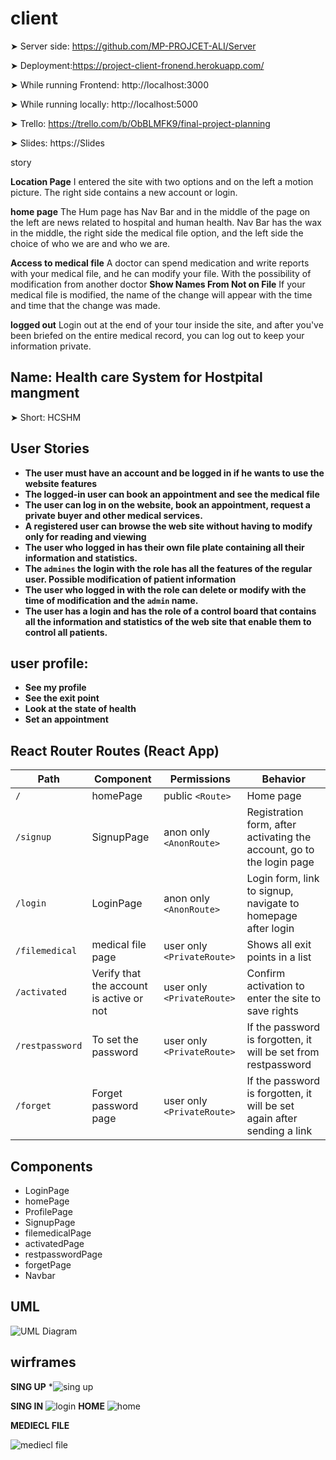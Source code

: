 # client

➤ Server side: https://github.com/MP-PROJCET-ALI/Server

➤ Deployment:https://project-client-fronend.herokuapp.com/

➤ While running Frontend: http://localhost:3000

➤ While running locally: http://localhost:5000

➤ Trello: https://trello.com/b/ObBLMFK9/final-project-planning

➤ Slides: https://Slides


 story

 **Location Page**
 I entered the site with two options and on the left a motion picture. The right side contains a new account or login.
 
 **home page**
 The Hum page has Nav Bar and in the middle of the page on the left are news related to hospital and human health.
Nav Bar has the wax in the middle, the right side the medical file option, and the left side the choice of who we are and who we are.

**Access to medical file**
A doctor can spend medication and write reports with your medical file, and he can modify your file. With the possibility of modification from another doctor
 **Show Names From Not on File**
 If your medical file is modified, the name of the change will appear with the time and time that the change was made.
 
 **logged out**
 Login out at the end of your tour inside the site, and after you've been briefed on the entire medical record, you can log out to keep your information private.
 

  ## Name: Health care System for Hostpital mangment
 ➤ Short: HCSHM


 ## User Stories
 
 - **The user must have an account and be logged in if he wants to use the website features**
 - **The logged-in user can book an appointment and see the medical file**
 - **The user can log in on the website, book an appointment, request a private buyer and other medical services.**
 - **A registered user can browse the web site without having to modify only for reading and viewing**
 - **The user who logged in has their own file plate containing all their information and statistics.**
 - **The  `admines` the login with the role has all the features of the regular user. Possible modification of patient information**
 - **The user who logged in with the role can delete or modify with the time of modification and the `admin` name.**
 - **The user has a login and has the role of a control board that contains all the information and statistics of the web site that enable them to control all    patients.**
 
 ## user profile:

- **See my profile**
- **See the exit point**
 - **Look at the state of health**
- **Set an appointment**

## React Router Routes (React App)

| Path             | Component            | Permissions                | Behavior                                                     |
| ---------------- | -------------------- | -------------------------- | ------------------------------------------------------------ |
| `/`              | homePage           | public `<Route>`           | Home page                                                    |
| `/signup`        | SignupPage           |anon only `<AnonRoute>`     |Registration form, after activating the account, go to the login page |
| `/login`         | LoginPage            | anon only `<AnonRoute>`    | Login form, link to signup, navigate to homepage after login |
| `/filemedical`     | medical file page   | user only `<PrivateRoute>` | Shows all exit points in a list                              |
| `/activated` | Verify that the account is active or not   | user only `<PrivateRoute>` | Confirm activation to enter the site to save rights                                         |
| `/restpassword` | To set the password | user only `<PrivateRoute>` | If the password is forgotten, it will be set from restpassword                             |
| `/forget` | Forget password page                  | user only `<PrivateRoute>` | If the password is forgotten, it will be set again after sending a link                                           
## Components

- LoginPage
- homePage
- ProfilePage
- SignupPage
- filemedicalPage
- activatedPage
- restpasswordPage
- forgetPage
- Navbar


## UML
![UML Diagram](https://user-images.githubusercontent.com/92247967/146677090-5669ac00-9a45-4b94-9101-1b53f1111f20.png)


## wirframes


**SING UP**
 *![sing up](https://user-images.githubusercontent.com/92247967/146677173-30c2e60a-502b-4c10-a014-9b2edb3bdb02.png)
 
 **SING IN**
 ![login](https://user-images.githubusercontent.com/92247967/146677194-4b52217e-b28d-42f3-97a4-5b83b0378cd0.png)
**HOME**
![home](https://user-images.githubusercontent.com/92247967/146677210-627b2d80-67d2-4ea5-ae08-7ac0845ce68a.png)

**MEDIECL FILE**

![mediecl file](https://user-images.githubusercontent.com/92247967/146677238-beefb62b-c626-43f8-9c25-66c6f41b2649.png)






